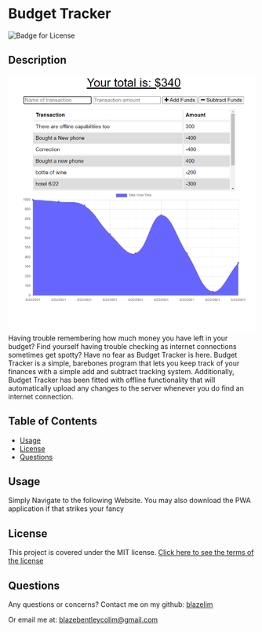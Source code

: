 
# Budget Tracker
![Badge for License](https://img.shields.io/badge/license-MIT-blueviolet)

## Description
![Example of a a budget](./media/sample.png)
Having trouble remembering how much money you have left in your budget? Find yourself having trouble checking as internet connections sometimes get spotty? Have no fear as Budget Tracker is here. Budget Tracker is a simple, barebones program that lets you keep track of your finances with a simple add and subtract tracking system. Additionally, Budget Tracker has been fitted with offline functionality that will automatically upload any changes to the server whenever you do find an internet connection.

## Table of Contents
* [Usage](#usage)
* [License](#license)
* [Questions](#questions)

## Usage
Simply Navigate to the following Website. You may also download the PWA application if that strikes your fancy

## License
This project is covered under the MIT license.
[Click here to see the terms of the license](https://choosealicense.com/licenses/mit/)
## Questions
Any questions or concerns?
Contact me on my github: [blazelim](https://github.com/blazelim/)

Or email me at: blazebentleycolim@gmail.com